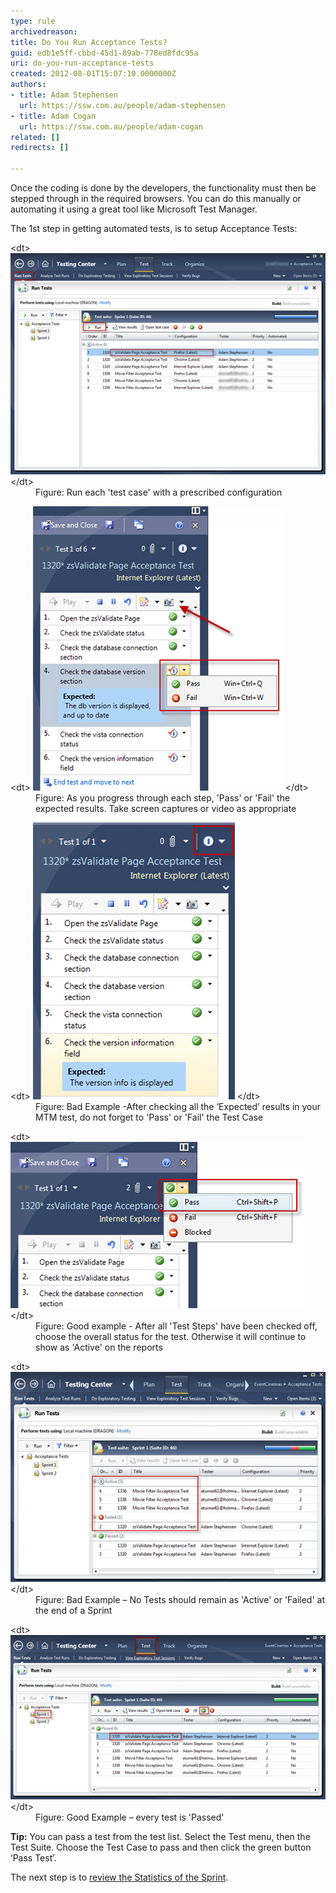 ```yaml
---
type: rule
archivedreason: 
title: Do You Run Acceptance Tests?
guid: edb1e5ff-cbbd-45d1-89ab-778ed8fdc95a
uri: do-you-run-acceptance-tests
created: 2012-08-01T15:07:10.0000000Z
authors:
- title: Adam Stephensen
  url: https://ssw.com.au/people/adam-stephensen
- title: Adam Cogan
  url: https://ssw.com.au/people/adam-cogan
related: []
redirects: []

---
```


Once the coding is done by the developers, the functionality must then be stepped through in the required browsers. You can do this manually or automating it using a great tool like Microsoft Test Manager.

The 1st step in getting automated tests, is to setup Acceptance Tests:

<!--endintro-->
<dl class="image">&lt;dt&gt; 
      <img alt="run acceptance tests" src="run-acceptance-tests-1.jpg"> 
   &lt;/dt&gt;<dd>Figure: Run each 'test case' with a prescribed configuration</dd><dl class="image">&lt;dt&gt; 
         <img alt="run acceptance tests" src="run-acceptance-tests-2.jpg"> 
      &lt;/dt&gt;<dd>Figure: As you progress through each step, 'Pass' or 'Fail' the expected results. Take screen captures or video as appropriate</dd></dl> 
   <dl class="badImage">&lt;dt&gt; 
         <img alt="run acceptance tests" src="run-acceptance-tests-3.jpg"> 
      &lt;/dt&gt;<dd>Figure: Bad Example -After checking all the ‘Expected’ results in your MTM test, do not forget to 'Pass' or 'Fail' the Test Case </dd></dl><dl class="goodImage">&lt;dt&gt; 
         <img alt="run acceptance tests" src="run-acceptance-tests-4.jpg"> 
      &lt;/dt&gt;<dd>Figure: Good example - After all 'Test Steps' have been checked off, choose the overall status for the test. Otherwise it will continue to show as 'Active' on the reports</dd></dl><dl class="badImage">&lt;dt&gt; 
         <img alt="run acceptance tests" src="run-acceptance-tests-5.jpg"> 
      &lt;/dt&gt;<dd>Figure: Bad Example – No Tests should remain as 'Active' or 'Failed' at the end of a Sprint</dd></dl><dl class="goodImage">&lt;dt&gt; 
         <img alt="run acceptance tests" src="run-acceptance-tests-6.jpg"> 
      &lt;/dt&gt;<dd>Figure: Good Example – every test is 'Passed'</dd></dl><p> 
       <strong>Tip:</strong> You can pass a test from the test list. Select the Test menu, then the Test Suite. Choose the Test Case to pass and then click the green button ‘Pass Test’.</p><p>The next step is to 
      <a href="/Pages/How-to-Check-the-Status-of-the-Current-Sprint.aspx">review the Statistics of the Sprint</a>.</p></dl>
